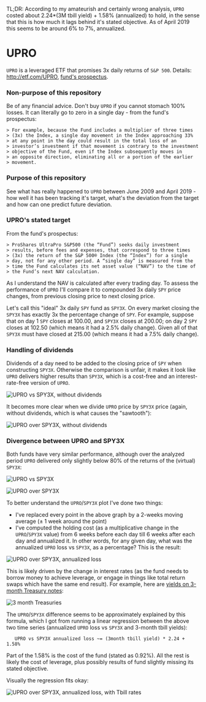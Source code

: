 TL;DR: According to my amateurish and certainly wrong analysis,
`UPRO` costed about 2.24*(3M tbill yield) + 1.58% (annualized) to
hold, in the sense that this is how much it lags behind it's
stated objective. As of April 2019 this seems to be around
6% to 7%, annualized.

# UPRO
`UPRO` is a leveraged ETF that promises 3x daily returns
of `S&P 500`. Details: http://etf.com/UPRO, 
[fund's prospectus](https://www.proshares.com/funds/prospectus.html?ticker=UPRO).

### Non-purpose of this repository
Be of any financial advice. Don't buy `UPRO` if you cannot stomach
100% losses.  It can literally go to zero in a single day - from
the fund's prospectus:

```
> For example, because the Fund includes a multiplier of three times
> (3x) the Index, a single day movement in the Index approaching 33%
> at any point in the day could result in the total loss of an
> investor’s investment if that movement is contrary to the investment
> objective of the Fund, even if the Index subsequently moves in
> an opposite direction, eliminating all or a portion of the earlier
> movement. 
```

### Purpose of this repository
See what has really happened to `UPRO` between June 2009
and April 2019 - how well it has been tracking it's target,
what's the deviation from the target and how can one predict
future deviation.

### UPRO's stated target
From the fund's prospectus:
```
> ProShares UltraPro S&P500 (the “Fund”) seeks daily investment
> results, before fees and expenses, that correspond to three times
> (3x) the return of the S&P 500® Index (the “Index”) for a single
> day, not for any other period. A “single day” is measured from the
> time the Fund calculates its net asset value (“NAV”) to the time of
> the Fund’s next NAV calculation.
```

As I understand the NAV is calculated after every trading day. To assess
the performance of `UPRO` I'll compare it to compounded 3x daily `SPY`
price changes, from previous closing price to next closing price.

Let's call this "ideal" 3x daily `SPY` fund as `SPY3X`. On every market
closing the `SPY3X` has exactly 3x the percentage change of `SPY`. For
example, suppose that on day 1 `SPY` closes at 100.00, and `SPY3X`
closes at 200.00; on day 2 `SPY` closes at 102.50 (which means it had
a 2.5% daily change). Given all of that `SPY3X` must have closed at
215.00 (which means it had a 7.5% daily change).

### Handling of dividends
Dividends of a day need to be added to the closing price of `SPY` when
constructing `SPY3X`. Otherwise the comparison is unfair, it makes it
look like `UPRO` delivers higher results than `SPY3X`, which is
a cost-free and an interest-rate-free version of `UPRO`.

![UPRO vs SPY3X, without dividends](img/upro_spy3x_no_dividends.png)

It becomes more clear when we divide `UPRO` price by `SPY3X` price
(again, without dividends, which is what causes the "sawtooth"):

![UPRO over SPY3X, without dividends](img/upro_over_spy3x_no_dividends.png)

### Divergence between UPRO and SPY3X
Both funds have very similar performance, although over the analyzed period
`UPRO` delivered only slightly below 80% of the returns of
the (virtual) `SPY3X`:

![UPRO vs SPY3X](img/upro_spy3x.png)

![UPRO over SPY3X](img/upro_over_spy3x.png)

To better understand the `UPRO`/`SPY3X` plot I've done two things:
  - I've replaced every point in the above graph by a 2-weeks moving
    average (± 1 week around the point)
  - I've computed the holding cost (as a multiplicative change in
    the `UPRO`/`SPY3X` value) from 6 weeks before each day till
    6 weeks after each day and annualized it. In other words, for
    any given day, what was the annualized `UPRO` loss vs `SPY3X`,
    as a percentage?
This is the result:

![UPRO over SPY3X, annualized loss](img/annualized_upro_loss.png)

This is likely driven by the change in interest rates (as the fund needs
to borrow money to achieve leverage, or engage in things like
total return swaps which have the same end result). For example,
here are
[yields on 3-month Treasury notes](https://fred.stlouisfed.org/series/TB3MS):

![3 month Treasuries](img/3month_tbill.png)

The `UPRO`/`SPY3X` difference seems to be approximately explained
by this formula, which I got from running a linear regression between
the above two time series (annualized `UPRO` loss vs `SPY3X` and
3-month tbill yields):

```
   UPRO vs SPY3X annualized loss ~= (3month tbill yield) * 2.24 + 1.58%
```

Part of the 1.58% is the cost of the fund (stated as 0.92%). All the rest
is likely the cost of leverage, plus possibly results of fund slightly
missing its stated objective.

Visually the regression fits okay:

![UPRO over SPY3X, annualized loss, with Tbill rates](img/annualized_upro_loss_and_tbill.png)

